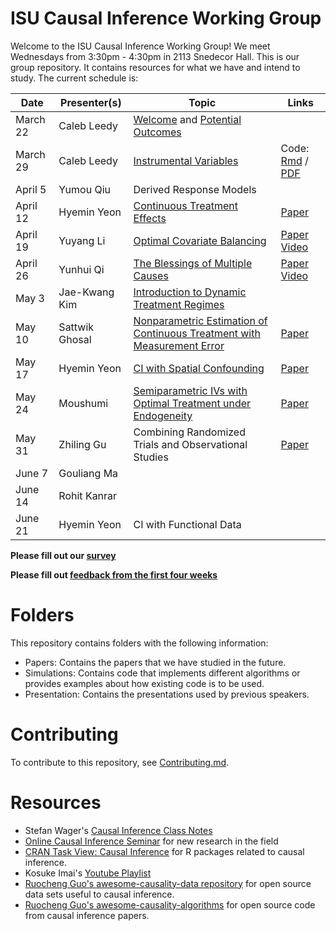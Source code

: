 
# ISU Causal Inference Working Group

Welcome to the ISU Causal Inference Working Group! We meet Wednesdays from
3:30pm - 4:30pm in 2113 Snedecor Hall. This is our group repository. It
contains resources for what we have and intend to study. The current schedule
is:

| Date     | Presenter(s)   | Topic                                                                                                           | Links                                                                                                     |
| -----    | ----------     | ------                                                                                                          | ----                                                                                                      |
| March 22 | Caleb Leedy    | [Welcome](Presentations/welcome_032223.pdf) and [Potential Outcomes](Presentations/intro_032223.pdf)            |                                                                                                           |
| March 29 | Caleb Leedy    | [Instrumental Variables](Presentations/iv.pdf)                                                                  | Code: [Rmd](Simulations/est_ate_iv.Rmd) / [PDF](Simulations/est_ate_iv.pdf)                               |
| April 5  | Yumou Qiu      | Derived Response Models                                                                                         |                                                                                                           |
| April 12 | Hyemin Yeon    | [Continuous Treatment Effects](Presentations/CIWG_20230412_HyeminYeon_ContTrt.pdf)                              | [Paper](https://tinyurl.com/mdxy5nu9)                                                                     |
| April 19 | Yuyang Li      | [Optimal Covariate Balancing](Presentations/Optimal_Covariate_Balancing_0419.pdf)                               | [Paper](https://tinyurl.com/3dtxcw6y) [Video](https://iastate.box.com/s/3gzqp844hxwwteogwnub1tfuv6dx7jb6) |
| April 26 | Yunhui Qi      | [The Blessings of Multiple Causes](Presentations/Blessing_Challenges_MultiCause_0426.pdf)                       | [Paper](https://tinyurl.com/4szac96n) [Video](https://iastate.box.com/s/nlkn8eln0m8achyp3md3uw18z7p7ekbf) |
| May 3    | Jae-Kwang Kim  | [Introduction to Dynamic Treatment Regimes](Presentations/Intro_DTR.pdf)                                        |                                                                                                           |
| May 10   | Sattwik Ghosal | [Nonparametric Estimation of Continuous Treatment with Measurement Error](Presentations/CIWG_20230510.pdf)      | [Paper](https://tinyurl.com/2mzpsvhb)                                                                     |
| May 17   | Hyemin Yeon    | [CI with Spatial Confounding](Presentations/CIWG_20230517_HyeminYeon_SpatConfound.pdf)                          | [Paper](https://arxiv.org/abs/2112.14946)                                                                 |
| May 24   | Moushumi       | [Semiparametric IVs with Optimal Treatment under Endogeneity](Presentations/SemiIV.pdf)                         | [Paper](https://tinyurl.com/549nfn52)                                                                     |
| May 31   | Zhiling Gu     | Combining Randomized Trials and Observational Studies                                                           | [Paper](https://arxiv.org/abs/2011.08047)                                                                 |
| June 7   | Gouliang Ma    |                                                                                                                 |                                                                                                           |
| June 14  | Rohit Kanrar   |                                                                                                                 |                                                                                                           |
| June 21  | Hyemin Yeon    | CI with Functional Data                                                                                         |                                                                                                           |


**Please fill out our [survey](https://forms.gle/Bc3gPvWuRnTWU2gy5)**

**Please fill out [feedback from the first four weeks](https://forms.gle/VKYz4b6n3YHbk7i76)**

# Folders

This repository contains folders with the following information:

* Papers: Contains the papers that we have studied in the future.
* Simulations: Contains code that implements different algorithms or provides
  examples about how existing code is to be used.
* Presentation: Contains the presentations used by previous speakers.

# Contributing

To contribute to this repository, see [Contributing.md](Contributing.md).

# Resources

* Stefan Wager's [Causal Inference Class
  Notes](https://web.stanford.edu/~swager/stats361.pdf)
* [Online Causal Inference Seminar](https://sites.google.com/view/ocis/home)
  for new research in the field
* [CRAN Task View: Causal
  Inference](https://cran.r-project.org/web/views/CausalInference.html) for R
  packages related to causal inference.
* Kosuke Imai's [Youtube Playlist](https://www.youtube.com/@imaikosuke)
* [Ruocheng Guo's awesome-causality-data
  repository](https://github.com/rguo12/awesome-causality-data) for open source
  data sets useful to causal inference.
* [Ruocheng Guo's
  awesome-causality-algorithms](https://github.com/rguo12/awesome-causality-algorithms)
  for open source code from causal inference papers.
